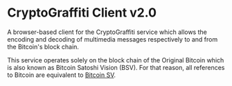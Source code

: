 # CryptoGraffiti Client v2.0
A browser-based client for the CryptoGraffiti service which allows the encoding
and decoding of multimedia messages respectively to and from the Bitcoin's block
chain.

This service operates solely on the block chain of the Original Bitcoin which is
also known as Bitcoin Satoshi Vision (BSV). For that reason, all references to
Bitcoin are equivalent to [Bitcoin SV](https://bitcoinsv.io "Homepage of BSV").

